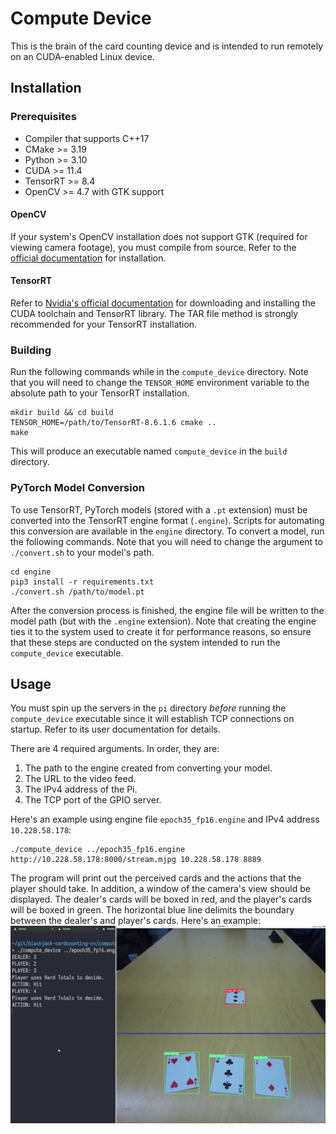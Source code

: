 # Compute Device

This is the brain of the card counting device and is intended to run remotely on an CUDA-enabled Linux device.

## Installation

### Prerequisites
- Compiler that supports C++17
- CMake >= 3.19
- Python >= 3.10
- CUDA >= 11.4
- TensorRT >= 8.4
- OpenCV >= 4.7 with GTK support

#### OpenCV
If your system's OpenCV installation does not support GTK (required for viewing camera footage), you must compile from source. Refer to the [official documentation](https://docs.opencv.org/4.x/d2/de6/tutorial_py_setup_in_ubuntu.html) for installation.

#### TensorRT

Refer to [Nvidia's official documentation](https://docs.nvidia.com/deeplearning/tensorrt/install-guide/index.html#installing) for downloading and installing the CUDA toolchain and TensorRT library. The TAR file method is strongly recommended for your TensorRT installation.

### Building

Run the following commands while in the `compute_device` directory. Note that you will need to change the `TENSOR_HOME` environment variable to the absolute path to your TensorRT installation.
```
mkdir build && cd build
TENSOR_HOME=/path/to/TensorRT-8.6.1.6 cmake ..
make
```
This will produce an executable named `compute_device` in the `build` directory.

### PyTorch Model Conversion
To use TensorRT, PyTorch models (stored with a `.pt` extension) must be converted into the TensorRT engine format (`.engine`). Scripts for automating this conversion are available in the `engine` directory. To convert a model, run the following commands. Note that you will need to change the argument to `./convert.sh` to your model's path.

```
cd engine
pip3 install -r requirements.txt
./convert.sh /path/to/model.pt
```
After the conversion process is finished, the engine file will be written to the model path (but with the `.engine` extension). Note that creating the engine ties it to the system used to create it for performance reasons, so ensure that these steps are conducted on the system intended to run the `compute_device` executable.

## Usage

You must spin up the servers in the `pi` directory _before_ running the `compute_device` executable since it will establish TCP connections on startup. Refer to its user documentation for details. 

There are 4 required arguments. In order, they are:

1. The path to the engine created from converting your model.
2. The URL to the video feed.
3. The IPv4 address of the Pi.
4. The TCP port of the GPIO server.

Here's an example using engine file `epoch35_fp16.engine` and IPv4 address `10.228.58.178`:

```
./compute_device ../epoch35_fp16.engine http://10.228.58.178:8000/stream.mjpg 10.228.58.178 8889
```

The program will print out the perceived cards and the actions that the player should take. In addition, a window of the camera's view should be displayed. The dealer's cards will be boxed in red, and the player's cards will be boxed in green. The horizontal blue line delimits the boundary between the dealer's and player's cards. Here's an example:
![](./demo.png)

